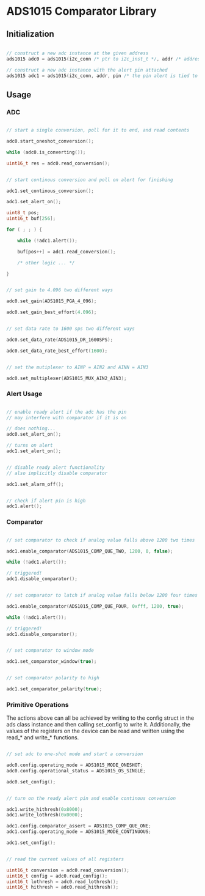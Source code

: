 
# ADS1015 Comparator Library

## Initialization

``` cpp

// construct a new adc instance at the given address
ads1015 adc0 = ads1015(i2c_conn /* ptr to i2c_inst_t */, addr /* address of ads */);

// construct a new adc instance with the alert pin attached 
ads1015 adc1 = ads1015(i2c_conn, addr, pin /* the pin alert is tied to */);

```

## Usage

### ADC

``` cpp

// start a single conversion, poll for it to end, and read contents

adc0.start_oneshot_conversion();

while (adc0.is_converting());

uint16_t res = adc0.read_conversion();

```

``` cpp

// start continous conversion and poll on alert for finishing

adc1.set_continous_conversion();

adc1.set_alert_on();

uint8_t pos;
uint16_t buf[256];

for ( ; ; ) {

    while (!adc1.alert());

    buf[pos++] = adc1.read_conversion();

    /* other logic ... */

}

```

``` cpp

// set gain to 4.096 two different ways  

adc0.set_gain(ADS1015_PGA_4_096);

adc0.set_gain_best_effort(4.096);

```

``` cpp

// set data rate to 1600 sps two different ways 

adc0.set_data_rate(ADS1015_DR_1600SPS);

adc0.set_data_rate_best_effort(1600);

```

``` cpp

// set the mutiplexer to AINP = AIN2 and AINN = AIN3

adc0.set_multiplexer(ADS1015_MUX_AIN2_AIN3);

```

### Alert Usage

``` cpp

// enable ready alert if the adc has the pin
// may interfere with comparator if it is on

// does nothing...
adc0.set_alert_on();

// turns on alert
adc1.set_alert_on();
```

``` cpp

// disable ready alert functionality
// also implicitly disable comparator

adc1.set_alarm_off();

```

``` cpp

// check if alert pin is high
adc1.alert();

```

### Comparator

``` cpp

// set comparator to check if analog value falls above 1200 two times

adc1.enable_comparator(ADS1015_COMP_QUE_TWO, 1200, 0, false);

while (!adc1.alert());

// triggered!
adc1.disable_comparator();


```

``` cpp

// set comparator to latch if analog value falls below 1200 four times

adc1.enable_comparator(ADS1015_COMP_QUE_FOUR, 0xfff, 1200, true);

while (!adc1.alert());

// triggered!
adc1.disable_comparator();

```

``` cpp

// set comparator to window mode 

adc1.set_comparator_window(true);

```

``` cpp

// set comparator polarity to high

adc1.set_comparator_polarity(true);

```

### Primitive Operations

The actions above can all be achieved by writing to the config 
struct in the ads class instance and then calling set_config to
write it. Additionally, the values of the registers on the device
can be read and written using the read_* and write_* functions.

``` cpp

// set adc to one-shot mode and start a conversion

adc0.config.operating_mode = ADS1015_MODE_ONESHOT;
adc0.config.operational_status = ADS1015_OS_SINGLE;

adc0.set_config();

```

``` cpp

// turn on the ready alert pin and enable continous conversion 

adc1.write_hithresh(0x8000);
adc1.write_lothresh(0x0000);

adc1.config.comparator_assert = ADS1015_COMP_QUE_ONE;
adc1.config.operating_mode = ADS1015_MODE_CONTINUOUS;

adc1.set_config();

```

``` cpp

// read the current values of all registers 

uint16_t conversion = adc0.read_conversion();
uint16_t config = adc0.read_config();
uint16_t lothresh = adc0.read_lothresh();
uint16_t hithresh = adc0.read_hithresh();

```
